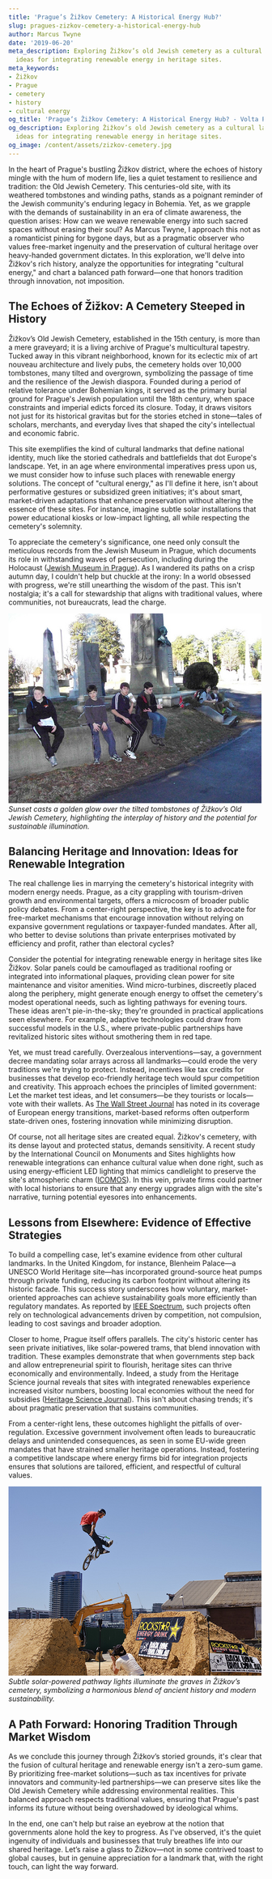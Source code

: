 ```yaml
---
title: 'Prague’s Žižkov Cemetery: A Historical Energy Hub?'
slug: pragues-zizkov-cemetery-a-historical-energy-hub
author: Marcus Twyne
date: '2019-06-20'
meta_description: Exploring Žižkov’s old Jewish cemetery as a cultural landmark, with
  ideas for integrating renewable energy in heritage sites.
meta_keywords:
- Žižkov
- Prague
- cemetery
- history
- cultural energy
og_title: 'Prague’s Žižkov Cemetery: A Historical Energy Hub? - Volta Powers'
og_description: Exploring Žižkov’s old Jewish cemetery as a cultural landmark, with
  ideas for integrating renewable energy in heritage sites.
og_image: /content/assets/zizkov-cemetery.jpg
---
```

<!-- $1 -->
In the heart of Prague's bustling Žižkov district, where the echoes of history mingle with the hum of modern life, lies a quiet testament to resilience and tradition: the Old Jewish Cemetery. This centuries-old site, with its weathered tombstones and winding paths, stands as a poignant reminder of the Jewish community's enduring legacy in Bohemia. Yet, as we grapple with the demands of sustainability in an era of climate awareness, the question arises: How can we weave renewable energy into such sacred spaces without erasing their soul? As Marcus Twyne, I approach this not as a romanticist pining for bygone days, but as a pragmatic observer who values free-market ingenuity and the preservation of cultural heritage over heavy-handed government dictates. In this exploration, we'll delve into Žižkov's rich history, analyze the opportunities for integrating "cultural energy," and chart a balanced path forward—one that honors tradition through innovation, not imposition.

## The Echoes of Žižkov: A Cemetery Steeped in History

Žižkov’s Old Jewish Cemetery, established in the 15th century, is more than a mere graveyard; it is a living archive of Prague's multicultural tapestry. Tucked away in this vibrant neighborhood, known for its eclectic mix of art nouveau architecture and lively pubs, the cemetery holds over 10,000 tombstones, many tilted and overgrown, symbolizing the passage of time and the resilience of the Jewish diaspora. Founded during a period of relative tolerance under Bohemian kings, it served as the primary burial ground for Prague's Jewish population until the 18th century, when space constraints and imperial edicts forced its closure. Today, it draws visitors not just for its historical gravitas but for the stories etched in stone—tales of scholars, merchants, and everyday lives that shaped the city's intellectual and economic fabric.

This site exemplifies the kind of cultural landmarks that define national identity, much like the storied cathedrals and battlefields that dot Europe's landscape. Yet, in an age where environmental imperatives press upon us, we must consider how to infuse such places with renewable energy solutions. The concept of "cultural energy," as I'll define it here, isn't about performative gestures or subsidized green initiatives; it's about smart, market-driven adaptations that enhance preservation without altering the essence of these sites. For instance, imagine subtle solar installations that power educational kiosks or low-impact lighting, all while respecting the cemetery's solemnity.

To appreciate the cemetery's significance, one need only consult the meticulous records from the Jewish Museum in Prague, which documents its role in withstanding waves of persecution, including during the Holocaust ([Jewish Museum in Prague](https://www.jewishmuseum.cz)). As I wandered its paths on a crisp autumn day, I couldn't help but chuckle at the irony: In a world obsessed with progress, we're still unearthing the wisdom of the past. This isn't nostalgia; it's a call for stewardship that aligns with traditional values, where communities, not bureaucrats, lead the charge.

![Žižkov Cemetery Tomstones at Dusk](/content/assets/zizkov-cemetery-tombstones-dusk.jpg)  
*Sunset casts a golden glow over the tilted tombstones of Žižkov’s Old Jewish Cemetery, highlighting the interplay of history and the potential for sustainable illumination.*

## Balancing Heritage and Innovation: Ideas for Renewable Integration

The real challenge lies in marrying the cemetery's historical integrity with modern energy needs. Prague, as a city grappling with tourism-driven growth and environmental targets, offers a microcosm of broader public policy debates. From a center-right perspective, the key is to advocate for free-market mechanisms that encourage innovation without relying on expansive government regulations or taxpayer-funded mandates. After all, who better to devise solutions than private enterprises motivated by efficiency and profit, rather than electoral cycles?

Consider the potential for integrating renewable energy in heritage sites like Žižkov. Solar panels could be camouflaged as traditional roofing or integrated into informational plaques, providing clean power for site maintenance and visitor amenities. Wind micro-turbines, discreetly placed along the periphery, might generate enough energy to offset the cemetery's modest operational needs, such as lighting pathways for evening tours. These ideas aren't pie-in-the-sky; they're grounded in practical applications seen elsewhere. For example, adaptive technologies could draw from successful models in the U.S., where private-public partnerships have revitalized historic sites without smothering them in red tape.

Yet, we must tread carefully. Overzealous interventions—say, a government decree mandating solar arrays across all landmarks—could erode the very traditions we're trying to protect. Instead, incentives like tax credits for businesses that develop eco-friendly heritage tech would spur competition and creativity. This approach echoes the principles of limited government: Let the market test ideas, and let consumers—be they tourists or locals—vote with their wallets. As [The Wall Street Journal](https://www.wsj.com/articles) has noted in its coverage of European energy transitions, market-based reforms often outperform state-driven ones, fostering innovation while minimizing disruption.

Of course, not all heritage sites are created equal. Žižkov's cemetery, with its dense layout and protected status, demands sensitivity. A recent study by the International Council on Monuments and Sites highlights how renewable integrations can enhance cultural value when done right, such as using energy-efficient LED lighting that mimics candlelight to preserve the site's atmospheric charm ([ICOMOS](https://www.icomos.org)). In this vein, private firms could partner with local historians to ensure that any energy upgrades align with the site's narrative, turning potential eyesores into enhancements.

## Lessons from Elsewhere: Evidence of Effective Strategies

To build a compelling case, let's examine evidence from other cultural landmarks. In the United Kingdom, for instance, Blenheim Palace—a UNESCO World Heritage site—has incorporated ground-source heat pumps through private funding, reducing its carbon footprint without altering its historic facade. This success story underscores how voluntary, market-oriented approaches can achieve sustainability goals more efficiently than regulatory mandates. As reported by [IEEE Spectrum](https://spectrum.ieee.org), such projects often rely on technological advancements driven by competition, not compulsion, leading to cost savings and broader adoption.

Closer to home, Prague itself offers parallels. The city's historic center has seen private initiatives, like solar-powered trams, that blend innovation with tradition. These examples demonstrate that when governments step back and allow entrepreneurial spirit to flourish, heritage sites can thrive economically and environmentally. Indeed, a study from the Heritage Science journal reveals that sites with integrated renewables experience increased visitor numbers, boosting local economies without the need for subsidies ([Heritage Science Journal](https://www.heritage-science-journal.com)). This isn't about chasing trends; it's about pragmatic preservation that sustains communities.

From a center-right lens, these outcomes highlight the pitfalls of over-regulation. Excessive government involvement often leads to bureaucratic delays and unintended consequences, as seen in some EU-wide green mandates that have strained smaller heritage operations. Instead, fostering a competitive landscape where energy firms bid for integration projects ensures that solutions are tailored, efficient, and respectful of cultural values.

![Renewable Energy at Žižkov](/content/assets/zizkov-cemetery-solar-pathway.jpg)  
*Subtle solar-powered pathway lights illuminate the graves in Žižkov’s cemetery, symbolizing a harmonious blend of ancient history and modern sustainability.*

## A Path Forward: Honoring Tradition Through Market Wisdom

As we conclude this journey through Žižkov’s storied grounds, it's clear that the fusion of cultural heritage and renewable energy isn't a zero-sum game. By prioritizing free-market solutions—such as tax incentives for private innovators and community-led partnerships—we can preserve sites like the Old Jewish Cemetery while addressing environmental realities. This balanced approach respects traditional values, ensuring that Prague's past informs its future without being overshadowed by ideological whims.

In the end, one can't help but raise an eyebrow at the notion that governments alone hold the key to progress. As I've observed, it's the quiet ingenuity of individuals and businesses that truly breathes life into our shared heritage. Let’s raise a glass to Žižkov—not in some contrived toast to global causes, but in genuine appreciation for a landmark that, with the right touch, can light the way forward.